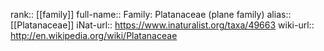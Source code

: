 

rank:: [[family]]
full-name:: Family: Platanaceae (plane family)
alias:: [[Platanaceae]]
iNat-url:: https://www.inaturalist.org/taxa/49663
wiki-url:: http://en.wikipedia.org/wiki/Platanaceae